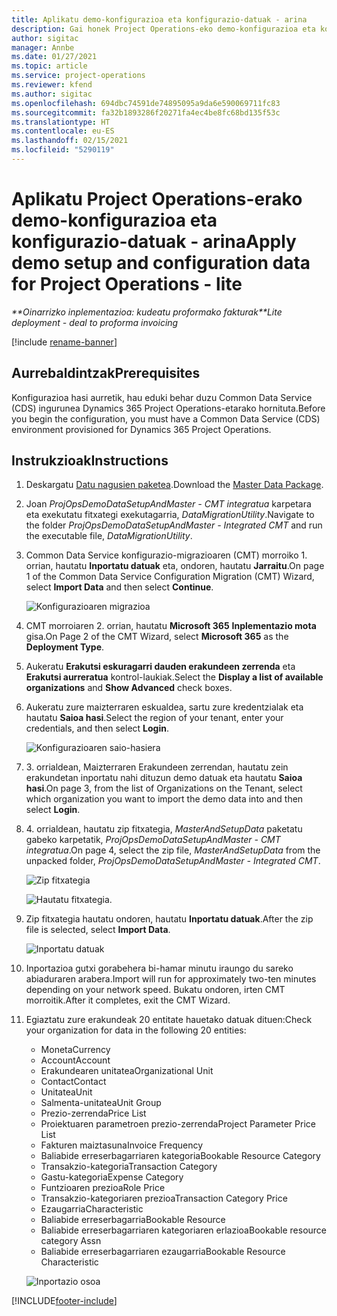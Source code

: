 ```yaml
---
title: Aplikatu demo-konfigurazioa eta konfigurazio-datuak - arina
description: Gai honek Project Operations-eko demo-konfigurazioa eta konfigurazio datuak nola aplikatu jakiteko informazioa eskaintzen du.
author: sigitac
manager: Annbe
ms.date: 01/27/2021
ms.topic: article
ms.service: project-operations
ms.reviewer: kfend
ms.author: sigitac
ms.openlocfilehash: 694dbc74591de74895095a9da6e590069711fc83
ms.sourcegitcommit: fa32b1893286f20271fa4ec4be8fc68bd135f53c
ms.translationtype: HT
ms.contentlocale: eu-ES
ms.lasthandoff: 02/15/2021
ms.locfileid: "5290119"
---
```

# <a name="apply-demo-setup-and-configuration-data-for-project-operations---lite"></a><span data-ttu-id="f22ff-103">Aplikatu Project Operations-erako demo-konfigurazioa eta konfigurazio-datuak - arina</span><span class="sxs-lookup"><span data-stu-id="f22ff-103">Apply demo setup and configuration data for Project Operations - lite</span></span> 

<span data-ttu-id="f22ff-104">_\*\*Oinarrizko inplementazioa: kudeatu proformako fakturak_</span><span class="sxs-lookup"><span data-stu-id="f22ff-104">_\*\*Lite deployment - deal to proforma invoicing_</span></span>

[!include [rename-banner](~/includes/cc-data-platform-banner.md)]

## <a name="prerequisites"></a><span data-ttu-id="f22ff-105">Aurrebaldintzak</span><span class="sxs-lookup"><span data-stu-id="f22ff-105">Prerequisites</span></span>

<span data-ttu-id="f22ff-106">Konfigurazioa hasi aurretik, hau eduki behar duzu Common Data Service (CDS) ingurunea Dynamics 365 Project Operations-etarako hornituta.</span><span class="sxs-lookup"><span data-stu-id="f22ff-106">Before you begin the configuration, you must have a Common Data Service (CDS) environment provisioned for Dynamics 365 Project Operations.</span></span>


## <a name="instructions"></a><span data-ttu-id="f22ff-107">Instrukzioak</span><span class="sxs-lookup"><span data-stu-id="f22ff-107">Instructions</span></span>

1. <span data-ttu-id="f22ff-108">Deskargatu [Datu nagusien paketea](https://download.microsoft.com/download/3/4/1/341bf279-a64f-4baa-af31-ce624859b518/ProjOpsSampleSetupData%20-%20CE%20only%20CMT.zip).</span><span class="sxs-lookup"><span data-stu-id="f22ff-108">Download the [Master Data Package](https://download.microsoft.com/download/3/4/1/341bf279-a64f-4baa-af31-ce624859b518/ProjOpsSampleSetupData%20-%20CE%20only%20CMT.zip).</span></span> 
2. <span data-ttu-id="f22ff-109">Joan *ProjOpsDemoDataSetupAndMaster - CMT integratua* karpetara eta exekutatu fitxategi exekutagarria, *DataMigrationUtility*.</span><span class="sxs-lookup"><span data-stu-id="f22ff-109">Navigate to the folder *ProjOpsDemoDataSetupAndMaster - Integrated CMT* and run the executable file, *DataMigrationUtility*.</span></span>
3. <span data-ttu-id="f22ff-110">Common Data Service konfigurazio-migrazioaren (CMT) morroiko 1. orrian, hautatu **Inportatu datuak** eta, ondoren, hautatu **Jarraitu**.</span><span class="sxs-lookup"><span data-stu-id="f22ff-110">On page 1 of the Common Data Service Configuration Migration (CMT) Wizard, select **Import Data** and then select **Continue**.</span></span>

    ![Konfigurazioaren migrazioa](./media/1ConfigurationMigration.png)

4. <span data-ttu-id="f22ff-112">CMT morroiaren 2. orrian, hautatu **Microsoft 365** **Inplementazio mota** gisa.</span><span class="sxs-lookup"><span data-stu-id="f22ff-112">On Page 2 of the CMT Wizard, select **Microsoft 365** as the **Deployment Type**.</span></span>
5. <span data-ttu-id="f22ff-113">Aukeratu **Erakutsi eskuragarri dauden erakundeen zerrenda** eta **Erakutsi aurreratua** kontrol-laukiak.</span><span class="sxs-lookup"><span data-stu-id="f22ff-113">Select the **Display a list of available organizations** and **Show Advanced** check boxes.</span></span>
6. <span data-ttu-id="f22ff-114">Aukeratu zure maizterraren eskualdea, sartu zure kredentzialak eta hautatu **Saioa hasi**.</span><span class="sxs-lookup"><span data-stu-id="f22ff-114">Select the region of your tenant, enter your credentials, and then select **Login**.</span></span>

   ![Konfigurazioaren saio-hasiera](./media/2ConfigurationSignin.png)

7. <span data-ttu-id="f22ff-116">3. orrialdean, Maizterraren Erakundeen zerrendan, hautatu zein erakundetan inportatu nahi dituzun demo datuak eta hautatu **Saioa hasi**.</span><span class="sxs-lookup"><span data-stu-id="f22ff-116">On page 3, from the list of Organizations on the Tenant, select which organization you want to import the demo data into and then select **Login**.</span></span>
8. <span data-ttu-id="f22ff-117">4. orrialdean, hautatu zip fitxategia, *MasterAndSetupData* paketatu gabeko karpetatik, *ProjOpsDemoDataSetupAndMaster - CMT integratua*.</span><span class="sxs-lookup"><span data-stu-id="f22ff-117">On page 4, select the zip file, *MasterAndSetupData* from the unpacked folder, *ProjOpsDemoDataSetupAndMaster - Integrated CMT*.</span></span>

   ![Zip fitxategia](./media/3ZipFile.png)

   ![Hautatu fitxategia.](./media/4SelectAFile.png)

9. <span data-ttu-id="f22ff-120">Zip fitxategia hautatu ondoren, hautatu **Inportatu datuak**.</span><span class="sxs-lookup"><span data-stu-id="f22ff-120">After the zip file is selected, select **Import Data**.</span></span>

   ![Inportatu datuak](./media/5ImportData.png)

10. <span data-ttu-id="f22ff-122">Inportazioa gutxi gorabehera bi-hamar minutu iraungo du sareko abiaduraren arabera.</span><span class="sxs-lookup"><span data-stu-id="f22ff-122">Import will run for approximately two-ten minutes depending on your network speed.</span></span> <span data-ttu-id="f22ff-123">Bukatu ondoren, irten CMT morroitik.</span><span class="sxs-lookup"><span data-stu-id="f22ff-123">After it completes, exit the CMT Wizard.</span></span> 
11. <span data-ttu-id="f22ff-124">Egiaztatu zure erakundeak 20 entitate hauetako datuak dituen:</span><span class="sxs-lookup"><span data-stu-id="f22ff-124">Check your organization for data in the following 20 entities:</span></span>

    -   <span data-ttu-id="f22ff-125">Moneta</span><span class="sxs-lookup"><span data-stu-id="f22ff-125">Currency</span></span>
    -   <span data-ttu-id="f22ff-126">Account</span><span class="sxs-lookup"><span data-stu-id="f22ff-126">Account</span></span>
    -   <span data-ttu-id="f22ff-127">Erakundearen unitatea</span><span class="sxs-lookup"><span data-stu-id="f22ff-127">Organizational Unit</span></span>
    -   <span data-ttu-id="f22ff-128">Contact</span><span class="sxs-lookup"><span data-stu-id="f22ff-128">Contact</span></span>
    -   <span data-ttu-id="f22ff-129">Unitatea</span><span class="sxs-lookup"><span data-stu-id="f22ff-129">Unit</span></span>
    -   <span data-ttu-id="f22ff-130">Salmenta-unitatea</span><span class="sxs-lookup"><span data-stu-id="f22ff-130">Unit Group</span></span>
    -   <span data-ttu-id="f22ff-131">Prezio-zerrenda</span><span class="sxs-lookup"><span data-stu-id="f22ff-131">Price List</span></span>
    -   <span data-ttu-id="f22ff-132">Proiektuaren parametroen prezio-zerrenda</span><span class="sxs-lookup"><span data-stu-id="f22ff-132">Project Parameter Price List</span></span> 
    -   <span data-ttu-id="f22ff-133">Fakturen maiztasuna</span><span class="sxs-lookup"><span data-stu-id="f22ff-133">Invoice Frequency</span></span>
    -   <span data-ttu-id="f22ff-134">Baliabide erreserbagarriaren kategoria</span><span class="sxs-lookup"><span data-stu-id="f22ff-134">Bookable Resource Category</span></span>
    -   <span data-ttu-id="f22ff-135">Transakzio-kategoria</span><span class="sxs-lookup"><span data-stu-id="f22ff-135">Transaction Category</span></span>
    -   <span data-ttu-id="f22ff-136">Gastu-kategoria</span><span class="sxs-lookup"><span data-stu-id="f22ff-136">Expense Category</span></span>
    -   <span data-ttu-id="f22ff-137">Funtzioaren prezioa</span><span class="sxs-lookup"><span data-stu-id="f22ff-137">Role Price</span></span>
    -   <span data-ttu-id="f22ff-138">Transakzio-kategoriaren prezioa</span><span class="sxs-lookup"><span data-stu-id="f22ff-138">Transaction Category Price</span></span>
    -   <span data-ttu-id="f22ff-139">Ezaugarria</span><span class="sxs-lookup"><span data-stu-id="f22ff-139">Characteristic</span></span>
    -   <span data-ttu-id="f22ff-140">Baliabide erreserbagarria</span><span class="sxs-lookup"><span data-stu-id="f22ff-140">Bookable Resource</span></span>
    -   <span data-ttu-id="f22ff-141">Baliabide erreserbagarriaren kategoriaren erlazioa</span><span class="sxs-lookup"><span data-stu-id="f22ff-141">Bookable resource category Assn</span></span>
    -   <span data-ttu-id="f22ff-142">Baliabide erreserbagarriaren ezaugarria</span><span class="sxs-lookup"><span data-stu-id="f22ff-142">Bookable Resource Characteristic</span></span>

    ![Inportazio osoa](./media/6CompleteImport.png)


[!INCLUDE[footer-include](../includes/footer-banner.md)]